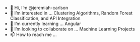 - 👋 Hi, I’m @jeremiah-carlson
- 👀 I’m interested in ... Clustering Algorithms, Random Forest Classification, and API Integration
- 🌱 I’m currently learning ... Angular
- 💞️ I’m looking to collaborate on ... Machine Learning Projects
- 📫 How to reach me ...

<!---
jeremiah-carlson/jeremiah-carlson is a ✨ special ✨ repository because its `README.md` (this file) appears on your GitHub profile.
You can click the Preview link to take a look at your changes.
--->
